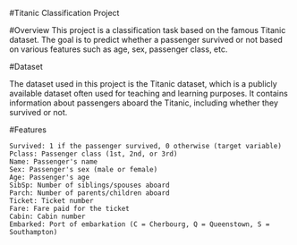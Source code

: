 #Titanic Classification Project 

#Overview
This project is a classification task based on the famous Titanic dataset. The goal is to predict whether a passenger survived or not based on various features such as age, sex, passenger class, etc.

#Dataset

The dataset used in this project is the Titanic dataset, which is a publicly available dataset often used for teaching and learning purposes. It contains information about passengers aboard the Titanic, including whether they survived or not.

#Features

    Survived: 1 if the passenger survived, 0 otherwise (target variable)
    Pclass: Passenger class (1st, 2nd, or 3rd)
    Name: Passenger's name
    Sex: Passenger's sex (male or female)
    Age: Passenger's age
    SibSp: Number of siblings/spouses aboard
    Parch: Number of parents/children aboard
    Ticket: Ticket number
    Fare: Fare paid for the ticket
    Cabin: Cabin number
    Embarked: Port of embarkation (C = Cherbourg, Q = Queenstown, S = Southampton)
